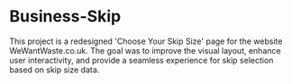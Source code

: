 # Business-Skip
This project is a redesigned 'Choose Your Skip Size' page for the website WeWantWaste.co.uk. The goal was to improve the visual layout, enhance user interactivity, and provide a seamless experience for skip selection based on skip size data.
